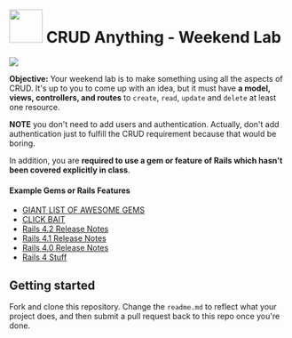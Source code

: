 # <img src="https://cloud.githubusercontent.com/assets/7833470/10899314/63829980-8188-11e5-8cdd-4ded5bcb6e36.png" height="60"> CRUD Anything - Weekend Lab

<img src="https://cloud.githubusercontent.com/assets/1329385/11764306/6a85c4e8-a0df-11e5-8579-2f4886e1d121.gif">

**Objective:** Your weekend lab is to make something using all the aspects of CRUD. It's up to you to come up with an idea, but it must have **a model, views, controllers, and routes** to `create`, `read`, `update` and `delete` at least one resource.

**NOTE** you don't need to add users and authentication. Actually, don't add authentication just to fulfill the CRUD requirement because that would be boring.

In addition, you are **required to use a gem or feature of Rails which hasn't been covered explicitly in class**.

#### Example Gems or Rails Features

* <a href="https://github.com/markets/awesome-ruby" target="_blank">GIANT LIST OF AWESOME GEMS</a>
* <a href="http://code.tutsplus.com/articles/24-extremely-useful-ruby-gems-for-web-development--net-23863" target="_blank">CLICK BAIT</a>
* <a href="http://guides.rubyonrails.org/4_2_release_notes.html" target="_blank">Rails 4.2 Release Notes</a>
* <a href="http://guides.rubyonrails.org/4_1_release_notes.html" target="_blank">Rails 4.1 Release Notes</a>
* <a href="http://guides.rubyonrails.org/4_0_release_notes.html" target="_blank">Rails 4.0 Release Notes</a>
* <a href="https://blog.engineyard.com/2013/new-in-rails-4" target="_blank">Rails 4 Stuff</a>

## Getting started

Fork and clone this repository. Change the `readme.md` to reflect what your project does, and then submit a pull request back to this repo once you're done.
